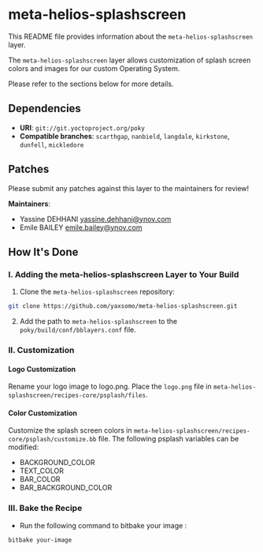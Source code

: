 # meta-helios-splashscreen

This README file provides information about the `meta-helios-splashscreen` layer.

The `meta-helios-splashscreen` layer allows customization of splash screen colors and images for our custom Operating System.

Please refer to the sections below for more details.

## Dependencies

- **URI**: `git://git.yoctoproject.org/poky`
- **Compatible branches**: `scarthgap`, `nanbield`, `langdale`, `kirkstone`, `dunfell`, `mickledore`

## Patches

Please submit any patches against this layer to the maintainers for review!

**Maintainers**:
- Yassine DEHHANI <yassine.dehhani@ynov.com>
- Emile BAILEY <emile.bailey@ynov.com>

## How It's Done

### I. Adding the meta-helios-splashscreen Layer to Your Build

1. Clone the `meta-helios-splashscreen` repository:

```bash
git clone https://github.com/yaxsomo/meta-helios-splashscreen.git
```

2. Add the path to `meta-helios-splashscreen` to the `poky/build/conf/bblayers.conf` file.

### II. Customization

#### Logo Customization
Rename your logo image to logo.png.
Place the `logo.png` file in `meta-helios-splashscreen/recipes-core/psplash/files`.

#### Color Customization
Customize the splash screen colors in `meta-helios-splashscreen/recipes-core/psplash/customize.bb` file. 
The following psplash variables can be modified:

- BACKGROUND_COLOR
- TEXT_COLOR
- BAR_COLOR
- BAR_BACKGROUND_COLOR

### III. Bake the Recipe

- Run the following command to bitbake your image :
    
```bash
bitbake your-image
```
